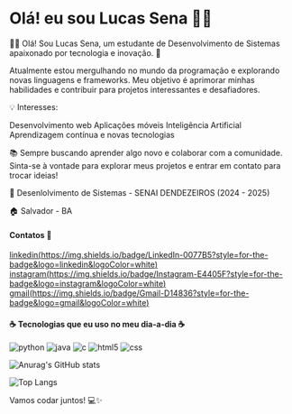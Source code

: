 # Olá! eu sou Lucas Sena 👋🏼





👋🏼 Olá! Sou Lucas Sena, um estudante de Desenvolvimento de Sistemas apaixonado por tecnologia e inovação. 🚀

Atualmente estou mergulhando no mundo da programação e explorando novas linguagens e frameworks. Meu objetivo é aprimorar minhas habilidades e contribuir para projetos interessantes e desafiadores.

💡 Interesses:

Desenvolvimento web
Aplicações móveis
Inteligência Artificial
Aprendizagem contínua e novas tecnologias

📚 Sempre buscando aprender algo novo e colaborar com a comunidade. Sinta-se à vontade para explorar meus projetos e entrar em contato para trocar ideias!


🏫 Desenlolvimento de Sistemas - SENAI DENDEZEIROS (2024 - 2025)

🏠 Salvador - BA

#### Contatos 📧

[linkedin(https://img.shields.io/badge/LinkedIn-0077B5?style=for-the-badge&logo=linkedin&logoColor=white)](https://www.linkedin.com/in/lucas-sena-36164729b/) [instagram(https://img.shields.io/badge/Instagram-E4405F?style=for-the-badge&logo=instagram&logoColor=white)](https://www.instagram.com/iamlucasena/) [gmail(https://img.shields.io/badge/Gmail-D14836?style=for-the-badge&logo=gmail&logoColor=white)](mailto:lucasena.dev@gmail.com)

#### ☕ Tecnologias que eu uso no meu dia-a-dia ☕

![python](https://img.shields.io/badge/Python-3776AB?style=for-the-badge&logo=python&logoColor=white) ![java](https://img.shields.io/badge/Java-ED8B00?style=for-the-badge&logo=openjdk&logoColor=white) ![c](https://img.shields.io/badge/C-00599C?style=for-the-badge&logo=c&logoColor=white) ![html5](https://img.shields.io/badge/HTML-239120?style=for-the-badge&logo=html5&logoColor=white) ![css](https://img.shields.io/badge/CSS-239120?&style=for-the-badge&logo=css3&logoColor=white)

![Anurag's GitHub stats](https://github-readme-stats.vercel.app/api?username=01Lucasena&show_icons=true&theme=onedark) 

![Top Langs](https://github-readme-stats.vercel.app/api/top-langs/?username=01Lucasena&hide_progress=true&theme=onedark)


Vamos codar juntos! 💻✨

